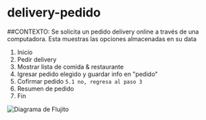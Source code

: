 # delivery-pedido

##CONTEXTO: Se solicita un pedido delivery online a través de una computadora. Esta muestras las opciones almacenadas en su data

1. Inicio
2. Pedir delivery
3. Mostrar lista de comida & restaurante
4. Igresar pedido elegido y guardar info en "pedido"
5. Cofirmar pedido 
	`5.1 no, regresa al paso 3`
6. Resumen de pedido
7. Fin

![Diagrama de Flujito](http://i68.tinypic.com/14ln6ur.jpg)
